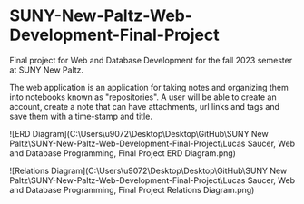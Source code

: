 # SUNY-New-Paltz-Web-Development-Final-Project
Final project for Web and Database Development for the fall 2023 semester at SUNY New Paltz.

The web application is an application for taking notes and organizing them into notebooks known as "repositories". A user will be able to create an account, create a note that can have attachments, url links and tags and save them with a time-stamp and title.

![ERD Diagram](C:\Users\u9072\Desktop\Desktop\GitHub\SUNY New Paltz\SUNY-New-Paltz-Web-Development-Final-Project\Lucas Saucer, Web and Database Programming, Final Project ERD Diagram.png)

![Relations Diagram](C:\Users\u9072\Desktop\Desktop\GitHub\SUNY New Paltz\SUNY-New-Paltz-Web-Development-Final-Project\Lucas Saucer, Web and Database Programming, Final Project Relations Diagram.png)
